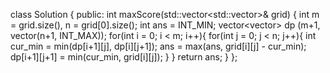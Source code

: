 class Solution {
public:
    int maxScore(std::vector<std::vector<int>>& grid) {
    int m = grid.size(), n = grid[0].size();
    int ans = INT_MIN;
    vector<vector<int>> dp (m+1, vector(n+1, INT_MAX));
    for(int i = 0; i < m; i++){
        for(int j = 0; j < n; j++){
            int cur_min = min(dp[i+1][j], dp[i][j+1]);
            ans = max(ans, grid[i][j] - cur_min);
            dp[i+1][j+1] = min(cur_min, grid[i][j]);
        }
    }
    return ans;
}
};